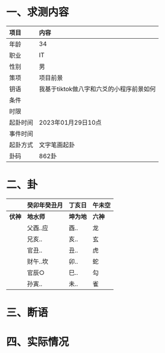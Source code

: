 # 一、求测内容
|项目|内容|
|:-|:-|
|年龄|34|
|职业|IT|
|性别|男|
|策项|项目前景|
|钥语|我基于tiktok做八字和六爻的小程序前景如何|
|条件||
|时限||
|起卦时间|2023年01月29日10点|
|事件时间||
|起卦方式|文字笔画起卦|
|卦码|862卦|

# 二、卦
||癸卯年癸丑月|丁亥日|午未空|
|:-|:-|:-|:-|
|**伏神**|**地水师**|**坤为地**|**六神**|
||父酉..应|酉..|龙|
||兄亥..|亥..|玄|
||官丑..|丑..|虎|
||财午..坎|卯..|蛇|
||官辰○|巳..|勾|
||孙寅..|未..|雀|


# 三、断语

# 四、实际情况